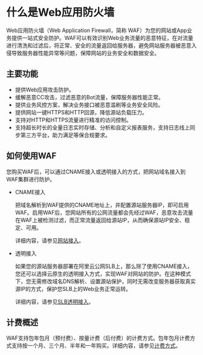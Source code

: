 # 什么是Web应用防火墙

Web应用防火墙（Web Application Firewall，简称 WAF）为您的网站或App业务提供一站式安全防护。WAF可以有效识别Web业务流量的恶意特征，在对流量进行清洗和过滤后，将正常、安全的流量返回给服务器，避免网站服务器被恶意入侵导致服务器性能异常等问题，保障网站的业务安全和数据安全。

## 主要功能

-   提供Web应用攻击防护。
-   缓解恶意CC攻击，过滤恶意的Bot流量，保障服务器性能正常。
-   提供业务风控方案，解决业务接口被恶意滥刷等业务安全风险。
-   提供网站一键HTTPS和HTTP回源，降低源站负载压力。
-   支持对HTTP和HTTPS流量进行精准的访问控制。
-   支持超长时长的全量日志实时存储、分析和自定义报表服务，支持日志线上同步第三方平台，助力满足等保合规要求。

## 如何使用WAF

您购买WAF后，可以通过CNAME接入或透明接入的方式，把网站域名接入到WAF集群进行防护。

-   CNAME接入

    把域名解析到WAF提供的CNAME地址上，并配置源站服务器IP，即可启用WAF。启用WAF后，您网站所有的公网流量都会先经过WAF，恶意攻击流量在WAF上被检测过滤，而正常流量返回给源站IP，从而确保源站IP安全、稳定、可用。

    详细内容，请参见[网站接入](/cn.zh-CN/接入WAF/CNAME接入/网站接入.md)。

-   透明接入

    如果您的源站服务器部署在阿里云公网SLB上，那么除了使用CNAME接入，您还可以选择云原生的透明接入方式，实现WAF对网站的防护。在这种模式下，您无需修改域名DNS解析、设置源站保护，同时无需改变服务器获取真实源IP的方式，保护您SLB上的Web业务正常运转。

    详细内容，请参见[SLB透明接入](/cn.zh-CN/接入WAF/SLB透明接入.md)。


## 计费概述

WAF支持包年包月（预付费）、按量计费（后付费）的计费方式。包年包月计费方式支持按一个月、三个月、半年和一年购买。详细内容，请参见[计费方式](/cn.zh-CN/产品定价/计费方式.md)。

